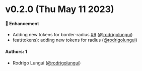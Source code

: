 # v0.2.0 (Thu May 11 2023)

#### 🚀 Enhancement

- Adding new tokens for border-radius [#6](https://github.com/rodrigolungui/poc-auto/pull/6) ([@rodrigolungui](https://github.com/rodrigolungui))
- feat(tokens): adding new tokens for radius ([@rodrigolungui](https://github.com/rodrigolungui))

#### Authors: 1

- Rodrigo Lungui ([@rodrigolungui](https://github.com/rodrigolungui))
